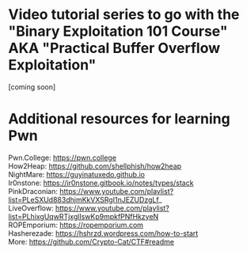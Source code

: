 # Video tutorial series to go with the "Binary Exploitation 101 Course" AKA "Practical Buffer Overflow Exploitation"
[coming soon]

# Additional resources for learning Pwn
Pwn.College: https://pwn.college \
How2Heap: https://github.com/shellphish/how2heap \
NightMare: https://guyinatuxedo.github.io \
Ir0nstone: https://ir0nstone.gitbook.io/notes/types/stack \
PinkDraconian: https://www.youtube.com/playlist?list=PLeSXUd883dhjmKkVXSRgI1nJEZUDzgLf_ \
LiveOverflow: https://www.youtube.com/playlist?list=PLhixgUqwRTjxglIswKp9mpkfPNfHkzyeN \
ROPEmporium: https://ropemporium.com \
Hasherezade: https://hshrzd.wordpress.com/how-to-start \
More: https://github.com/Crypto-Cat/CTF#readme